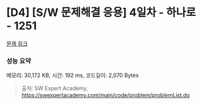 # [D4] [S/W 문제해결 응용] 4일차 - 하나로 - 1251 

[문제 링크](https://swexpertacademy.com/main/code/problem/problemDetail.do?contestProbId=AV15StKqAQkCFAYD) 

### 성능 요약

메모리: 30,172 KB, 시간: 192 ms, 코드길이: 2,070 Bytes



> 출처: SW Expert Academy, https://swexpertacademy.com/main/code/problem/problemList.do